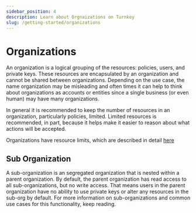 ```yaml
---
sidebar_position: 4
description: Learn about Orgnaizations on Turnkey
slug: /getting-started/organizations  
---
```

# Organizations

An organization is a logical grouping of the resources: policies, users, and private keys.  These resources are encapsulated by an organization and cannot be shared between organizations. Depending on the use case, the name organization may be misleading and often times it can help to think about organizations as accounts or entities since a single business (or even human) may have many organizations.

In general it is recommended to keep the number of resources in an organization, particularly policies, limited. Limited resources is recommended, in part, because it helps make it easier to reason about what actions will be accepted.

Organizations have resource limits, which are described in detail [here](/faq)

## Sub Organization

A sub-organization is an segregated organization that is nested within a parent organization. By default, the parent organization has read access to all sub-organizations, but no write access. That means users in the parent organization have no ability to use private keys or alter any resources in the sub-org by default. For more information on sub-organizations and common use cases for this functionality, keep reading.  

